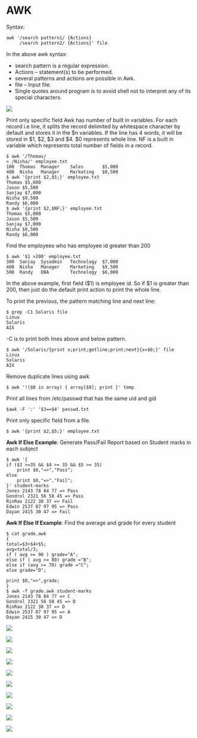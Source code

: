 # AWK

Syntax:

```text
awk '/search pattern1/ {Actions}
     /search pattern2/ {Actions}' file
```

In the above awk syntax:

* search pattern is a regular expression.
* Actions – statement\(s\) to be performed.
* several patterns and actions are possible in Awk.
* file – Input file.
* Single quotes around program is to avoid shell not to interpret any of its special characters.

![](../.gitbook/assets/Screen%20Shot%202015-08-23%20at%204.52.52%20PM.png)

Print only specific field Awk has number of built in variables. For each record i.e line, it splits the record delimited by whitespace character by default and stores it in the $n variables. If the line has 4 words, it will be stored in $1, $2, $3 and $4. $0 represents whole line. NF is a built in variable which represents total number of fields in a record.

```text
$ awk '/Thomas/
> /Nisha/' employee.txt
100  Thomas  Manager    Sales       $5,000
400  Nisha   Manager    Marketing   $9,500
$ awk '{print $2,$5;}' employee.txt
Thomas $5,000
Jason $5,500
Sanjay $7,000
Nisha $9,500
Randy $6,000
$ awk '{print $2,$NF;}' employee.txt
Thomas $5,000
Jason $5,500
Sanjay $7,000
Nisha $9,500
Randy $6,000
```

Find the employees who has employee id greater than 200

```text
$ awk '$1 >200' employee.txt
300  Sanjay  Sysadmin   Technology  $7,000
400  Nisha   Manager    Marketing   $9,500
500  Randy   DBA        Technology  $6,000
```

In the above example, first field \($1\) is employee id. So if $1 is greater than 200, then just do the default print action to print the whole line.

To print the previous, the pattern matching line and next line:

```text
$ grep -C1 Solaris file
Linux
Solaris
AIX
```

-C is to print both lines above and below pattern.

```text
$ awk '/Sola­ris­/{print x;prin­t;g­etl­ine­;pr­int­;ne­xt}­{x=­$0;}' file
Linux
Solaris
AIX
```

Remove duplicate lines using awk

```text
$ awk '!($0 in array) { array[$0]; print }' temp
```

Print all lines from /etc/passwd that has the same uid and gid

```text
$awk -F ':' '$3==$4' passwd.txt
```

Print only specific field from a file.

```text
$ awk '{print $2,$5;}' employee.txt
```

**Awk If Else Example**: Generate Pass/Fail Report based on Student marks in each subject

```text
$ awk '{
if ($3 >=35 && $4 >= 35 && $5 >= 35)
    print $0,"=>","Pass";
else
    print $0,"=>","Fail";
}' student-marks
Jones 2143 78 84 77 => Pass
Gondrol 2321 56 58 45 => Pass
RinRao 2122 38 37 => Fail
Edwin 2537 87 97 95 => Pass
Dayan 2415 30 47 => Fail
```

**Awk If Else If Example**: Find the average and grade for every student

```text
$ cat grade.awk
{
total=$3+$4+$5;
avg=total/3;
if ( avg >= 90 ) grade="A";
else if ( avg >= 80) grade ="B";
else if (avg >= 70) grade ="C";
else grade="D";

print $0,"=>",grade;
}
$ awk -f grade.awk student-marks
Jones 2143 78 84 77 => C
Gondrol 2321 56 58 45 => D
RinRao 2122 38 37 => D
Edwin 2537 87 97 95 => A
Dayan 2415 30 47 => D
```

![](../.gitbook/assets/Screen%20Shot%202016-01-20%20at%207.46.29%20PM.png)

![](../.gitbook/assets/Screen%20Shot%202016-01-20%20at%207.46.38%20PM.png)

![](../.gitbook/assets/Screen%20Shot%202016-01-20%20at%207.46.46%20PM.png)

![](../.gitbook/assets/Screen%20Shot%202016-01-20%20at%207.46.55%20PM.png)

![](../.gitbook/assets/Screen%20Shot%202016-01-20%20at%207.47.04%20PM.png)

![](../.gitbook/assets/Screen%20Shot%202016-01-20%20at%207.47.15%20PM.png)

![](../.gitbook/assets/Screen%20Shot%202016-01-20%20at%207.47.27%20PM.png)

![](../.gitbook/assets/Screen%20Shot%202016-01-20%20at%207.47.38%20PM.png)

![](../.gitbook/assets/Screen%20Shot%202016-01-20%20at%207.47.49%20PM.png)

![](../.gitbook/assets/Screen%20Shot%202016-01-20%20at%207.47.57%20PM.png)

